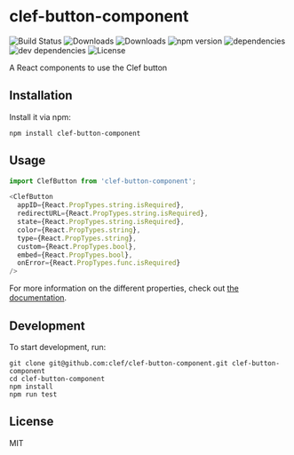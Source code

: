 # clef-button-component

![Build Status](https://img.shields.io/travis/clef/clef-button-component.svg)
![Downloads](https://img.shields.io/npm/dm/.svg)
![Downloads](https://img.shields.io/npm/dt/.svg)
![npm version](https://img.shields.io/npm/v/.svg)
![dependencies](https://img.shields.io/david/clef/clef-button-component.svg)
![dev dependencies](https://img.shields.io/david/dev/clef/clef-button-component.svg)
![License](https://img.shields.io/github/license/clef/clef-button-component.svg)

A React components to use the Clef button

## Installation

Install it via npm:

```shell
npm install clef-button-component
```

## Usage

```javascript
import ClefButton from 'clef-button-component';

<ClefButton
  appID={React.PropTypes.string.isRequired},
  redirectURL={React.PropTypes.string.isRequired},
  state={React.PropTypes.string.isRequired},
  color={React.PropTypes.string},
  type={React.PropTypes.string},
  custom={React.PropTypes.bool},
  embed={React.PropTypes.bool},
  onError={React.PropTypes.func.isRequired}
/>
```

For more information on the different properties, check out [the documentation](https://docs.getclef.com/docs/adding-the-clef-button).

## Development

To start development, run:

```shell
git clone git@github.com:clef/clef-button-component.git clef-button-component
cd clef-button-component
npm install
npm run test
```


## License

MIT
